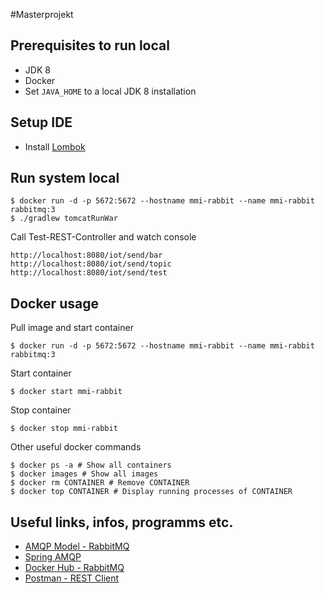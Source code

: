 #Masterprojekt

## Prerequisites to run local

* JDK 8
* Docker
* Set `JAVA_HOME` to a local JDK 8 installation

## Setup IDE

* Install [Lombok](https://projectlombok.org/download.html)

## Run system local

    $ docker run -d -p 5672:5672 --hostname mmi-rabbit --name mmi-rabbit rabbitmq:3
    $ ./gradlew tomcatRunWar
    
Call Test-REST-Controller and watch console

    http://localhost:8080/iot/send/bar
    http://localhost:8080/iot/send/topic
    http://localhost:8080/iot/send/test
    
## Docker usage
Pull image and start container

    $ docker run -d -p 5672:5672 --hostname mmi-rabbit --name mmi-rabbit rabbitmq:3

Start container
    
    $ docker start mmi-rabbit
    
Stop container

    $ docker stop mmi-rabbit
    
Other useful docker commands

    $ docker ps -a # Show all containers
    $ docker images # Show all images
    $ docker rm CONTAINER # Remove CONTAINER
    $ docker top CONTAINER # Display running processes of CONTAINER

    
## Useful links, infos, programms etc.
* [AMQP Model - RabbitMQ](https://www.rabbitmq.com/tutorials/amqp-concepts.html)
* [Spring AMQP](http://docs.spring.io/spring-amqp/reference/html/)
* [Docker Hub - RabbitMQ](https://hub.docker.com/_/rabbitmq/)
* [Postman - REST Client](https://www.getpostman.com/)